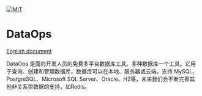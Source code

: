 [![MIT](https://img.shields.io/badge/license-MIT-blue.svg)](https://github.com/alibaba/data-ops/blob/main/LICENSE)
# DataOps

[English document](https://github.com/alibaba/data-ops/blob/main/README.md)

DataOps 是面向开发人员的免费多平台数据库工具。多种数据库一个工具。它用于查询、创建和管理数据库，数据库可以在本地、服务器或云端。支持 MySQL、PostgreSQL、Microsoft SQL Server、Oracle、H2等，未来我们会不断完善其他非关系型数据的支持，如Redis。

